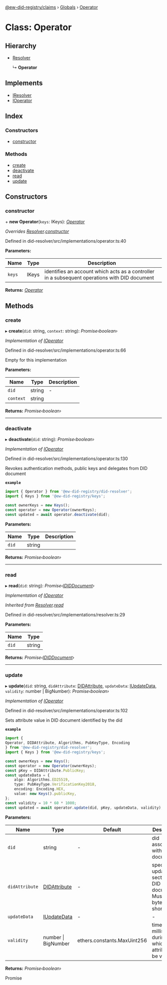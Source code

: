 [@ew-did-registry/claims](../README.md) › [Globals](../globals.md) › [Operator](operator.md)

# Class: Operator

## Hierarchy

* [Resolver](resolver.md)

  ↳ **Operator**

## Implements

* [IResolver](../interfaces/iresolver.md)
* [IOperator](../interfaces/ioperator.md)

## Index

### Constructors

* [constructor](operator.md#constructor)

### Methods

* [create](operator.md#create)
* [deactivate](operator.md#deactivate)
* [read](operator.md#read)
* [update](operator.md#update)

## Constructors

###  constructor

\+ **new Operator**(`keys`: IKeys): *[Operator](operator.md)*

*Overrides [Resolver](resolver.md).[constructor](resolver.md#constructor)*

Defined in did-resolver/src/implementations/operator.ts:40

**Parameters:**

Name | Type | Description |
------ | ------ | ------ |
`keys` | IKeys | identifies an account which acts as a controller in a subsequent operations with DID document  |

**Returns:** *[Operator](operator.md)*

## Methods

###  create

▸ **create**(`did`: string, `context`: string): *Promise‹boolean›*

*Implementation of [IOperator](../interfaces/ioperator.md)*

Defined in did-resolver/src/implementations/operator.ts:66

Empty for this implementation

**Parameters:**

Name | Type | Description |
------ | ------ | ------ |
`did` | string | - |
`context` | string |   |

**Returns:** *Promise‹boolean›*

___

###  deactivate

▸ **deactivate**(`did`: string): *Promise‹boolean›*

*Implementation of [IOperator](../interfaces/ioperator.md)*

Defined in did-resolver/src/implementations/operator.ts:130

Revokes authentication methods, public keys and delegates from DID document

**`example`** 
```typescript
import { Operator } from '@ew-did-registry/did-resolver';
import { Keys } from '@ew-did-registry/keys';

const ownerKeys = new Keys();
const operator = new Operator(ownerKeys);
const updated = await operator.deactivate(did);
```

**Parameters:**

Name | Type | Description |
------ | ------ | ------ |
`did` | string |   |

**Returns:** *Promise‹boolean›*

___

###  read

▸ **read**(`did`: string): *Promise‹[IDIDDocument](../interfaces/ididdocument.md)›*

*Implementation of [IOperator](../interfaces/ioperator.md)*

*Inherited from [Resolver](resolver.md).[read](resolver.md#read)*

Defined in did-resolver/src/implementations/resolver.ts:29

**Parameters:**

Name | Type |
------ | ------ |
`did` | string |

**Returns:** *Promise‹[IDIDDocument](../interfaces/ididdocument.md)›*

___

###  update

▸ **update**(`did`: string, `didAttribute`: [DIDAttribute](../enums/didattribute.md), `updateData`: [IUpdateData](../interfaces/iupdatedata.md), `validity`: number | BigNumber): *Promise‹boolean›*

*Implementation of [IOperator](../interfaces/ioperator.md)*

Defined in did-resolver/src/implementations/operator.ts:102

Sets attribute value in DID document identified by the did

**`example`** 
```typescript
import {
Operator, DIDAttribute, Algorithms, PubKeyType, Encoding
} from '@ew-did-registry/did-resolver';
import { Keys } from '@ew-did-registry/keys';

const ownerKeys = new Keys();
const operator = new Operator(ownerKeys);
const pKey = DIDAttribute.PublicKey;
const updateData = {
    algo: Algorithms.ED25519,
    type: PubKeyType.VerificationKey2018,
    encoding: Encoding.HEX,
    value: new Keys().publicKey,
};
const validity = 10 * 60 * 1000;
const updated = await operator.update(did, pKey, updateData, validity);
```

**Parameters:**

Name | Type | Default | Description |
------ | ------ | ------ | ------ |
`did` | string | - | did associated with DID document |
`didAttribute` | [DIDAttribute](../enums/didattribute.md) | - | specifies updated section in DID document. Must be 31 bytes or shorter |
`updateData` | [IUpdateData](../interfaces/iupdatedata.md) | - | - |
`validity` | number &#124; BigNumber |  ethers.constants.MaxUint256 | time in milliseconds during which                              attribute will be valid  |

**Returns:** *Promise‹boolean›*

Promise<boolean>
